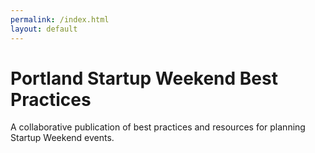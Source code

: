 ```yaml
---
permalink: /index.html
layout: default
---
```


Portland Startup Weekend Best Practices
=======================================

A collaborative publication of best practices and resources for planning Startup Weekend events.
